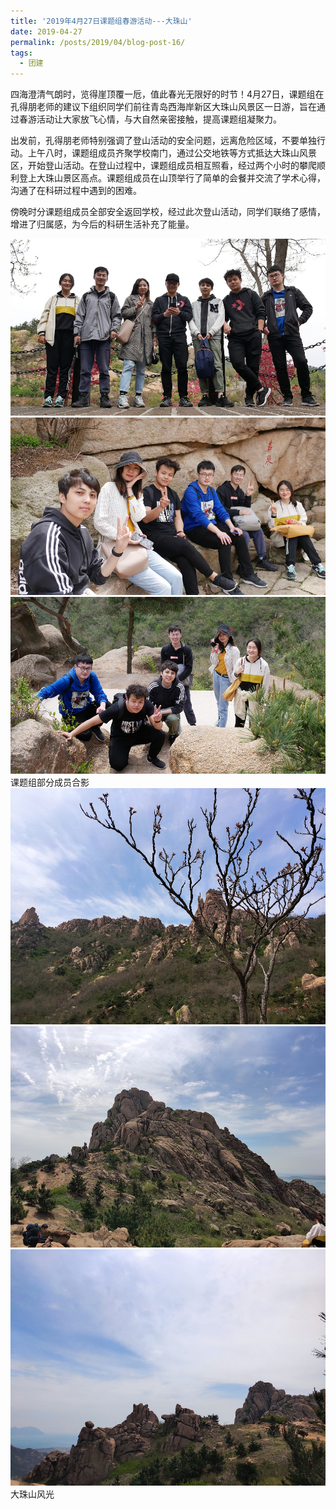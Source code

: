 ```yaml
---
title: '2019年4月27日课题组春游活动---大珠山'
date: 2019-04-27
permalink: /posts/2019/04/blog-post-16/
tags:
  - 团建
---
```




​       四海澄清气朗时，览得崖顶覆一卮，值此春光无限好的时节！4月27日，课题组在孔得朋老师的建议下组织同学们前往青岛西海岸新区大珠山风景区一日游，旨在通过春游活动让大家放飞心情，与大自然亲密接触，提高课题组凝聚力。


​       出发前，孔得朋老师特别强调了登山活动的安全问题，远离危险区域，不要单独行动。
​        上午八时，课题组成员齐聚学校南门，通过公交地铁等方式抵达大珠山风景区，开始登山活动。在登山过程中，课题组成员相互照看，经过两个小时的攀爬顺利登上大珠山景区高点。课题组成员在山顶举行了简单的会餐并交流了学术心得，沟通了在科研过程中遇到的困难。

   傍晚时分课题组成员全部安全返回学校，经过此次登山活动，同学们联络了感情，增进了归属感，为今后的科研生活补充了能量。​

![](/images/2019年四月课题组春游活动/合影1.jpg)
![](/images/2019年四月课题组春游活动/合影2.jpg)
![](/images/2019年四月课题组春游活动/合影3.jpg)
课题组部分成员合影
![](/images/2019年四月课题组春游活动/大珠山1.jpg)
![](/images/2019年四月课题组春游活动/大珠山2.jpg)
![](/images/2019年四月课题组春游活动/大珠山3.jpg)
大珠山风光

